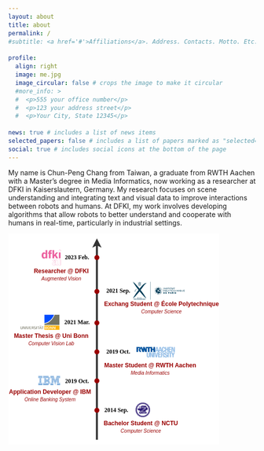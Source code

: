 ```yaml
---
layout: about
title: about
permalink: /
#subtitle: <a href='#'>Affiliations</a>. Address. Contacts. Motto. Etc.

profile:
  align: right
  image: me.jpg
  image_circular: false # crops the image to make it circular
  #more_info: >
  #  <p>555 your office number</p>
  #  <p>123 your address street</p>
  #  <p>Your City, State 12345</p>

news: true # includes a list of news items
selected_papers: false # includes a list of papers marked as "selected={true}"
social: true # includes social icons at the bottom of the page
---
```


My name is Chun-Peng Chang from Taiwan, a graduate from RWTH Aachen with a Master’s 
degree in Media Informatics, now working as a researcher at DFKI in Kaiserslautern, Germany.
My research focuses on scene understanding and integrating text and visual data to improve
interactions between robots and humans. At DFKI, my work involves developing algorithms
that allow robots to better understand and cooperate with humans in real-time, particularly in
industrial settings.

![Timeline of my journey](../assets/img/timeline.png)